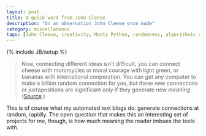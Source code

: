 ```yaml
---
layout: post
title: A quick word from John Cleese
description: "On an observation John Cleese once made"
category: miscellaneous
tags: [John Cleese, creativity, Monty Python, randomness, algorithmic generation]
---
```

{% include JB/setup %}

<blockquote>
<p>Now, connecting different ideas isn't difficult, you can connect cheese with motorcycles or moral courage with light green, or bananas with international cooperation. You can get any computer to make a billion random connection for you, but these new connections or juxtapositions are significant <i>only</i> if they generate new <i>meaning</i>. (<a rel="muse" href="https://github.com/tjluoma/John-Cleese-on-Creativity/blob/master/Transcript.markdown">Source</a>.)</p>
</blockquote>

This is of course what my automated text blogs do: generate connections at random, rapidly. The open question that makes this an interesting set of projects for me, though, is how much meaning the reader imbues the texts with.